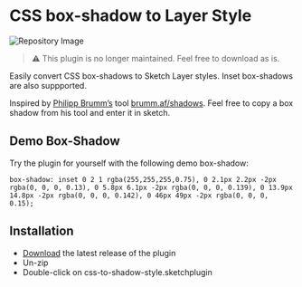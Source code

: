 # CSS box-shadow to Layer Style

![Repository Image](https://i.imgur.com/4gbm2dp.png)

> ⚠️ This plugin is no longer maintained. Feel free to download as is.

Easily convert CSS box-shadows to Sketch Layer styles. Inset box-shadows are also suppported.

Inspired by [Philipp Brumm’s](https://github.com/brumm) tool [brumm.af/shadows](https://brumm.af/shadows). Feel free to copy a box shadow from his tool and enter it in sketch. 

## Demo Box-Shadow
Try the plugin for yourself with the following demo box-shadow:

```box-shadow: inset 0 2 1 rgba(255,255,255,0.75), 0 2.1px 2.2px -2px rgba(0, 0, 0, 0.13), 0 5.8px 6.1px -2px rgba(0, 0, 0, 0.139), 0 13.9px 14.8px -2px rgba(0, 0, 0, 0.142), 0 46px 49px -2px rgba(0, 0, 0, 0.15);```

## Installation

- [Download](../../releases/latest/download/css-to-shadow-style.sketchplugin.zip) the latest release of the plugin
- Un-zip
- Double-click on css-to-shadow-style.sketchplugin
